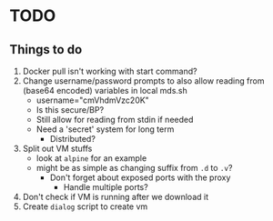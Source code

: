 TODO
====

Things to do
------------

1. Docker pull isn't working with start command?
1. Change username/password prompts to also allow reading from (base64 encoded) variables in local mds.sh
    * username="cmVhdmVzc20K" 
    * Is this secure/BP?
    * Still allow for reading from stdin if needed
    * Need a 'secret' system for long term
        * Distributed?
1. Split out VM stuffs
    * look at `alpine` for an example
    * might be as simple as changing suffix from `.d` to `.v`?
        * Don't forget about exposed ports with the proxy
            * Handle multiple ports?
1. Don't check if VM is running after we download it
1. Create `dialog` script to create vm
